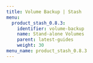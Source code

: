 ```yaml
---
title: Volume Backup | Stash
menu:
  product_stash_0.8.3:
    identifier: volume-backup
    name: Stand-alone Volumes
    parent: latest-guides
    weight: 30
menu_name: product_stash_0.8.3
---
```

